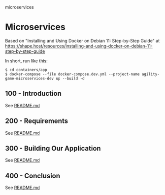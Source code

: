 microservices
# Microservices

Based on "Installing and Using Docker on Debian 11: Step-by-Step Guide" at https://shape.host/resources/installing-and-using-docker-on-debian-11-step-by-step-guide

In short, run like this:

```
$ cd containers/app
$ docker-compose --file docker-compose.dev.yml --project-name agility-game-microservices-dev up --build -d
```

## 100 - Introduction

See [README.md](./100/README.md)

## 200 - Requirements

See [README.md](./200/README.md)

## 300 - Building Our Application

See [README.md](./300/README.md)

## 400 - Conclusion

See [README.md](./400/README.md)
